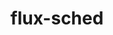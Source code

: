 ---
title: "flux-sched"
layout: cache
categories: [package, develop-2023-11-26]
meta: {"versions": ["0.30.0"], "compilers": ["gcc@=11.4.0", "gcc@=7.3.1", "gcc@=9.4.0", "oneapi@=2023.2.0"], "oss": ["amzn2", "ubuntu20.04"], "platforms": ["linux"], "targets": ["aarch64", "neoverse_n1", "neoverse_v1", "ppc64le", "x86_64_v3"], "stacks": ["aws-isc", "aws-isc-aarch64", "e4s", "e4s-neoverse_v1", "e4s-oneapi", "e4s-power", "root"], "num_specs": 7, "num_specs_by_stack": {"aws-isc-aarch64": 2, "root": 7, "aws-isc": 1, "e4s-neoverse_v1": 1, "e4s-power": 1, "e4s": 1, "e4s-oneapi": 1}}
spec_details: [{"hash": "dpocmwhckqh77if44m547sdlxwksi5zz", "compiler": "gcc@=7.3.1", "versions": ["0.30.0"], "os": "amzn2", "platform": "linux", "target": "aarch64", "variants": ["build_system=cmake", "build_type=Release", "~cuda", "generator=ninja", "~ipo"], "stacks": ["aws-isc-aarch64", "root"], "size": "-", "tarball": "https://binaries.spack.io/releases/develop-2023-11-26/build_cache/linux-amzn2-aarch64/gcc-7.3.1/flux-sched-0.30.0/linux-amzn2-aarch64-gcc-7.3.1-flux-sched-0.30.0-dpocmwhckqh77if44m547sdlxwksi5zz.spack"}, {"hash": "goisqqoz6kcqx4de5movbiarimkodzyj", "compiler": "gcc@=7.3.1", "versions": ["0.30.0"], "os": "amzn2", "platform": "linux", "target": "neoverse_n1", "variants": ["build_system=cmake", "build_type=Release", "~cuda", "generator=ninja", "~ipo"], "stacks": ["aws-isc-aarch64", "root"], "size": "-", "tarball": "https://binaries.spack.io/releases/develop-2023-11-26/build_cache/linux-amzn2-neoverse_n1/gcc-7.3.1/flux-sched-0.30.0/linux-amzn2-neoverse_n1-gcc-7.3.1-flux-sched-0.30.0-goisqqoz6kcqx4de5movbiarimkodzyj.spack"}, {"hash": "dfqow62mhfzaw3oe53tvean6pwlwdbxh", "compiler": "gcc@=7.3.1", "versions": ["0.30.0"], "os": "amzn2", "platform": "linux", "target": "x86_64_v3", "variants": ["build_system=cmake", "build_type=Release", "~cuda", "generator=ninja", "~ipo"], "stacks": ["aws-isc", "root"], "size": "-", "tarball": "https://binaries.spack.io/releases/develop-2023-11-26/build_cache/linux-amzn2-x86_64_v3/gcc-7.3.1/flux-sched-0.30.0/linux-amzn2-x86_64_v3-gcc-7.3.1-flux-sched-0.30.0-dfqow62mhfzaw3oe53tvean6pwlwdbxh.spack"}, {"hash": "jewcd7xndnoejmngezoyurtp7w7ncc4e", "compiler": "gcc@=11.4.0", "versions": ["0.30.0"], "os": "ubuntu20.04", "platform": "linux", "target": "neoverse_v1", "variants": ["build_system=cmake", "build_type=Release", "~cuda", "generator=ninja", "~ipo"], "stacks": ["root", "e4s-neoverse_v1"], "size": "-", "tarball": "https://binaries.spack.io/releases/develop-2023-11-26/build_cache/linux-ubuntu20.04-neoverse_v1/gcc-11.4.0/flux-sched-0.30.0/linux-ubuntu20.04-neoverse_v1-gcc-11.4.0-flux-sched-0.30.0-jewcd7xndnoejmngezoyurtp7w7ncc4e.spack"}, {"hash": "cy7yxs4r7mx2xjs2mr2ilobfwektobc6", "compiler": "gcc@=9.4.0", "versions": ["0.30.0"], "os": "ubuntu20.04", "platform": "linux", "target": "ppc64le", "variants": ["build_system=cmake", "build_type=Release", "~cuda", "generator=ninja", "~ipo"], "stacks": ["e4s-power", "root"], "size": "-", "tarball": "https://binaries.spack.io/releases/develop-2023-11-26/build_cache/linux-ubuntu20.04-ppc64le/gcc-9.4.0/flux-sched-0.30.0/linux-ubuntu20.04-ppc64le-gcc-9.4.0-flux-sched-0.30.0-cy7yxs4r7mx2xjs2mr2ilobfwektobc6.spack"}, {"hash": "twvcbxr6c3mcg7sb6n6vbpx2dlgljpte", "compiler": "gcc@=11.4.0", "versions": ["0.30.0"], "os": "ubuntu20.04", "platform": "linux", "target": "x86_64_v3", "variants": ["build_system=cmake", "build_type=Release", "~cuda", "generator=ninja", "~ipo"], "stacks": ["root", "e4s"], "size": "-", "tarball": "https://binaries.spack.io/releases/develop-2023-11-26/build_cache/linux-ubuntu20.04-x86_64_v3/gcc-11.4.0/flux-sched-0.30.0/linux-ubuntu20.04-x86_64_v3-gcc-11.4.0-flux-sched-0.30.0-twvcbxr6c3mcg7sb6n6vbpx2dlgljpte.spack"}, {"hash": "ixmddiumkfqdb2m5rkvwcez2mvarycw2", "compiler": "oneapi@=2023.2.0", "versions": ["0.30.0"], "os": "ubuntu20.04", "platform": "linux", "target": "x86_64_v3", "variants": ["build_system=cmake", "build_type=Release", "~cuda", "generator=ninja", "~ipo"], "stacks": ["root", "e4s-oneapi"], "size": "-", "tarball": "https://binaries.spack.io/releases/develop-2023-11-26/build_cache/linux-ubuntu20.04-x86_64_v3/oneapi-2023.2.0/flux-sched-0.30.0/linux-ubuntu20.04-x86_64_v3-oneapi-2023.2.0-flux-sched-0.30.0-ixmddiumkfqdb2m5rkvwcez2mvarycw2.spack"}]
---